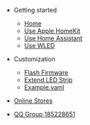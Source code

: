* Getting started
  * [Home](/)
  * [Use Apple HomeKit](/guide)
  * [Use Home Assistant](/guide-ha)
  * [Use WLED](/guide-wled)
    
* Customization
  * [Flash Firmware](/flash)
  * [Extend LED Strip](/extend)
  * [Example.yaml](/hass)

* [Online Stores](http://hasslight.taobao.com)
* [QQ Group 185228651](https://jq.qq.com/?_wv=1027&k=5PuDO7k)

